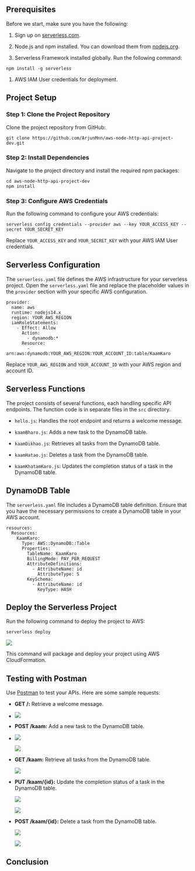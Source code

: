Prerequisites
-------------

Before we start, make sure you have the following:

1.  Sign up on [serverless.com](https://www.serverless.com/).

2.  Node.js and npm installed. You can download them from [nodejs.org](https://www.serverless.com/).

3.  Serverless Framework installed globally. Run the following command:

```
npm install -g serverless

```

1.  AWS IAM User credentials for deployment.

[](https://arjunmenon.hashnode.dev/building-a-serverless-nodejs-api-with-aws-and-serverless-framework#heading-project-setup "Permalink")
----------------------------------------------------------------------------------------------------------------------------------------

Project Setup
-------------

### [](https://arjunmenon.hashnode.dev/building-a-serverless-nodejs-api-with-aws-and-serverless-framework#heading-step-1-clone-the-project-repository "Permalink")

### Step 1: Clone the Project Repository

Clone the project repository from GitHub:

```
git clone https://github.com/ArjunMnn/aws-node-http-api-project-dev.git

```

### [](https://arjunmenon.hashnode.dev/building-a-serverless-nodejs-api-with-aws-and-serverless-framework#heading-step-2-install-dependencies "Permalink")

### Step 2: Install Dependencies

Navigate to the project directory and install the required npm packages:

```
cd aws-node-http-api-project-dev
npm install

```

### [](https://arjunmenon.hashnode.dev/building-a-serverless-nodejs-api-with-aws-and-serverless-framework#heading-step-3-configure-aws-credentials "Permalink")

### Step 3: Configure AWS Credentials

Run the following command to configure your AWS credentials:

```
serverless config credentials --provider aws --key YOUR_ACCESS_KEY --secret YOUR_SECRET_KEY

```

Replace `YOUR_ACCESS_KEY` and `YOUR_SECRET_KEY` with your AWS IAM User credentials.

[](https://arjunmenon.hashnode.dev/building-a-serverless-nodejs-api-with-aws-and-serverless-framework#heading-serverless-configuration "Permalink")
---------------------------------------------------------------------------------------------------------------------------------------------------

Serverless Configuration
------------------------

The `serverless.yaml` file defines the AWS infrastructure for your serverless project. Open the `serverless.yaml` file and replace the placeholder values in the `provider` section with your specific AWS configuration.

```
provider:
  name: aws
  runtime: nodejs14.x
  region: YOUR_AWS_REGION
  iamRoleStatements:
    - Effect: Allow
      Action:
        - dynamodb:*
      Resource:
        - arn:aws:dynamodb:YOUR_AWS_REGION:YOUR_ACCOUNT_ID:table/KaamKaro

```

Replace `YOUR_AWS_REGION` and `YOUR_ACCOUNT_ID` with your AWS region and account ID.

[](https://arjunmenon.hashnode.dev/building-a-serverless-nodejs-api-with-aws-and-serverless-framework#heading-serverless-functions "Permalink")
-----------------------------------------------------------------------------------------------------------------------------------------------

Serverless Functions
--------------------

The project consists of several functions, each handling specific API endpoints. The function code is in separate files in the `src` directory.

-   `hello.js`: Handles the root endpoint and returns a welcome message.

-   `kaamBharo.js`: Adds a new task to the DynamoDB table.

-   `kaamDikhao.js`: Retrieves all tasks from the DynamoDB table.

-   `kaamHatao.js`: Deletes a task from the DynamoDB table.

-   `kaamKhatamKaro.js`: Updates the completion status of a task in the DynamoDB table.

[](https://arjunmenon.hashnode.dev/building-a-serverless-nodejs-api-with-aws-and-serverless-framework#heading-dynamodb-table "Permalink")
-----------------------------------------------------------------------------------------------------------------------------------------

DynamoDB Table
--------------

The `serverless.yaml` file includes a DynamoDB table definition. Ensure that you have the necessary permissions to create a DynamoDB table in your AWS account.

```
resources:
  Resources:
    KaamKaro:
      Type: AWS::DynamoDB::Table
      Properties:
        TableName: KaamKaro
        BillingMode: PAY_PER_REQUEST
        AttributeDefinitions:
          - AttributeName: id
            AttributeType: S
        KeySchema:
          - AttributeName: id
            KeyType: HASH

```

[](https://arjunmenon.hashnode.dev/building-a-serverless-nodejs-api-with-aws-and-serverless-framework#heading-deploy-the-serverless-project "Permalink")
--------------------------------------------------------------------------------------------------------------------------------------------------------

Deploy the Serverless Project
-----------------------------

Run the following command to deploy the project to AWS:

```
serverless deploy

```

![](https://cdn.hashnode.com/res/hashnode/image/upload/v1702199748384/57fea4a2-d7e6-4ac2-89d6-80989bb56854.png?auto=compress,format&format=webp)

This command will package and deploy your project using AWS CloudFormation.

[](https://arjunmenon.hashnode.dev/building-a-serverless-nodejs-api-with-aws-and-serverless-framework#heading-testing-with-postman "Permalink")
-----------------------------------------------------------------------------------------------------------------------------------------------

Testing with Postman
--------------------

Use [Postman](https://www.postman.com/) to test your APIs. Here are some sample requests:

-   **GET /:** Retrieve a welcome message.

-   ![](https://cdn.hashnode.com/res/hashnode/image/upload/v1702199807451/ad87e735-339a-46f9-8f7a-f8b1bce092af.png?auto=compress,format&format=webp)

-   **POST /kaam:** Add a new task to the DynamoDB table.

-   ![](https://cdn.hashnode.com/res/hashnode/image/upload/v1702199884929/21223cd6-34d3-4288-aa4f-443aa2903ef6.png?auto=compress,format&format=webp)

    ![](https://cdn.hashnode.com/res/hashnode/image/upload/v1702200112384/588ea903-2451-442f-b9e2-964f8925bb62.png?auto=compress,format&format=webp)

-   **GET /kaam:** Retrieve all tasks from the DynamoDB table.

    ![](https://cdn.hashnode.com/res/hashnode/image/upload/v1702199928992/87e7f83b-7f78-407f-a1c8-a138fdaf7460.png?auto=compress,format&format=webp)

-   **PUT /kaam/{id}:** Update the completion status of a task in the DynamoDB table.

    ![](https://cdn.hashnode.com/res/hashnode/image/upload/v1702199993916/4d3dec7b-f05e-4561-8ec2-68149637325f.png?auto=compress,format&format=webp)

    ![](https://cdn.hashnode.com/res/hashnode/image/upload/v1702200234157/321b3bcd-7033-4738-84d3-95b7e33039ae.png?auto=compress,format&format=webp)

-   **POST /kaam/{id}:** Delete a task from the DynamoDB table.

    ![](https://cdn.hashnode.com/res/hashnode/image/upload/v1702200046742/77ca8ebd-2572-4db5-aed2-3e1084aaeb80.png?auto=compress,format&format=webp)

    ![](https://cdn.hashnode.com/res/hashnode/image/upload/v1702200265515/be2af028-9780-483e-876e-3e33408e3015.png?auto=compress,format&format=webp)

[](https://arjunmenon.hashnode.dev/building-a-serverless-nodejs-api-with-aws-and-serverless-framework#heading-conclusion "Permalink")
-------------------------------------------------------------------------------------------------------------------------------------

Conclusion
----------
